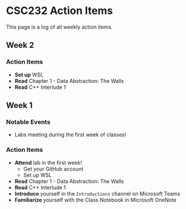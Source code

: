 # CSC232 Action Items

This page is a log of all weekly action items.

## Week 2

### Action Items

- **Set up** WSL
- **Read** Chapter 1 - Data Abstraction: The Walls
- **Read** C++ Interlude 1

## Week 1

### Notable Events

- Labs meeting during the first week of classes!

### Action Items

- **Attend** lab in the first week!
  - Get your GitHub account
  - Set up WSL
- **Read** Chapter 1 - Data Abstraction: The Walls
- **Read** C++ Interlude 1
- **Introduce** yourself in the `Introductions` channel on Microsoft Teams
- **Familiarize** yourself with the Class Notebook in Microsoft OneNote
